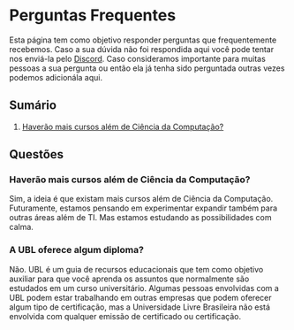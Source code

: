 # Perguntas Frequentes

Esta página tem como objetivo responder perguntas que frequentemente recebemos. Caso a sua dúvida não foi respondida aqui você pode tentar nos enviá-la pelo  [Discord](https://discord.gg/wymGhmf7BT). Caso consideramos importante para muitas pessoas a sua pergunta ou então ela já tenha sido perguntada outras vezes podemos adicionála aqui.

## Sumário
1. [Haverão mais cursos além de Ciência da Computação?](https://github.com/Universidade-Livre/ciencia-da-computacao/blob/main/FAQ.md#haver%C3%A3o-mais-cursos-al%C3%A9m-de-ci%C3%AAncia-da-computa%C3%A7%C3%A3o)

## Questões

### Haverão mais cursos além de Ciência da Computação?

Sim, a ideia é que existam mais cursos além de Ciência da Computação. Futuramente, estamos pensando em experimentar expandir também para outras áreas além de TI. Mas estamos estudando as possibilidades com calma.

### A UBL oferece algum diploma?
Não. UBL é um guia de recursos educacionais que tem como objetivo auxiliar para que você aprenda os assuntos que normalmente são estudados em um curso universitário. Algumas pessoas envolvidas com a UBL podem estar trabalhando em outras empresas que podem oferecer algum tipo de certificação, mas a Universidade Livre Brasileira não está envolvida com qualquer emissão de certificado ou certificação.
